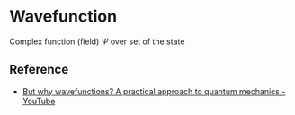 # Wavefunction

Complex function (field) $\Psi$ over set of the state

## Reference

- [But why wavefunctions? A practical approach to quantum mechanics - YouTube](https://youtu.be/Se-CpexiJLQ)
